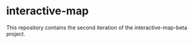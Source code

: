 # interactive-map
This repository contains the second iteration of the interactive-map-beta project.
